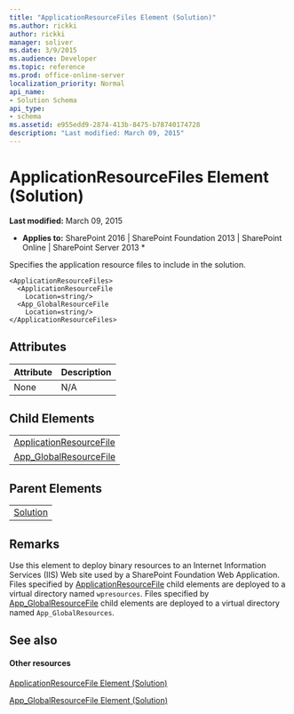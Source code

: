 ```yaml
---
title: "ApplicationResourceFiles Element (Solution)"
ms.author: rickki
author: rickki
manager: soliver
ms.date: 3/9/2015
ms.audience: Developer
ms.topic: reference
ms.prod: office-online-server
localization_priority: Normal
api_name:
- Solution Schema
api_type:
- schema
ms.assetid: e955edd9-2874-413b-8475-b78740174728
description: "Last modified: March 09, 2015"
---
```


# ApplicationResourceFiles Element (Solution)

 **Last modified:** March 09, 2015 
  
 * **Applies to:** SharePoint 2016 | SharePoint Foundation 2013 | SharePoint Online | SharePoint Server 2013 * 
  
Specifies the application resource files to include in the solution.
  
```
<ApplicationResourceFiles>
  <ApplicationResourceFile 
    Location=string/>
  <App_GlobalResourceFile 
    Location=string/>
</ApplicationResourceFiles>
```

## Attributes

|**Attribute**|**Description**|
|:-----|:-----|
|None  <br/> |N/A  <br/> |
   
## Child Elements

||
|:-----|
|[ApplicationResourceFile](applicationresourcefile-element-solution.md) <br/> |
|[App_GlobalResourceFile](app_globalresourcefile-element-solution.md) <br/> |
   
## Parent Elements

||
|:-----|
|[Solution](solution-element-solution.md)|
   
## Remarks

Use this element to deploy binary resources to an Internet Information Services (IIS) Web site used by a SharePoint Foundation Web Application. Files specified by [ApplicationResourceFile](applicationresourcefile-element-solution.md) child elements are deployed to a virtual directory named  `wpresources`. Files specified by [App_GlobalResourceFile](app_globalresourcefile-element-solution.md) child elements are deployed to a virtual directory named  `App_GlobalResources`.
  
## See also

#### Other resources

[ApplicationResourceFile Element (Solution)](applicationresourcefile-element-solution.md)
  
[App_GlobalResourceFile Element (Solution)](app_globalresourcefile-element-solution.md)

